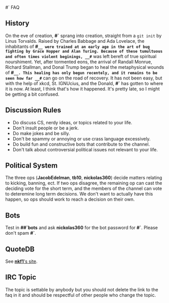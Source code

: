 
#\` FAQ

## History
On the eve of creation, __#\`__ sprang into creation, straight from a `git init` by Linus Torvalds. Raised by Charles Babbage and Ada Lovelace, the inhabitants of __#`__ were trained at an early age in the art of bug fighting by Grace Hopper and Alan Turing. Because of these tumultuous and often times violent beginings, __#`__ was left bereft of true spiritual nourshiment. Yet, after tormented eons, the arrival of Randall Monrue, Richard Stallman, and Donal Trump began to heal the metaphysical wounds of __#`__. This healing has only begun recentely, and it remains to be seen how far __#`__ can go on the road of recovery. It has not been easy, but with the help of xkcd,  St. IGNUcius, and the Donald, __#`__ has gotten to where it is now. At least, I think that's how it happened. It's pretty late, so I might be getting a bit confused.

## Discussion Rules
 - Do discuss CS, nerdy ideas, or topics related to your life.
 - Don't insult people or be a jerk.
 - Do make jokes and be silly.
 - Don't be spammy or annoying or use crass language excessively. 
 - Do build fun and constructive bots that contribute to the channel.
 - Don't talk about controversial political issues not relevant to your life.


## Political System
The three ops (__JacobEdelman__, __tb10__, __nickolas360__) decide matters relating to kicking, banning, ect. If two ops disagree, the remaining op can cast the deciding vote for the short term, and the members of the channel can vote to deteremine long term decisions. We don't want to actually have this happen, so ops should work to reach a decision on their own. 

## Bots
Test in __##\`bots__ and ask __nickolas360__ for the bot password for __#\`__. Please don't spam __#\`__.

## QuoteDB
See [__nkf1__'s site](http://me.zippynk.com/backtick_irc_qdb.txt).

## IRC Topic
The topic is settable by anybody but you should not delete the link to the faq in it and should be respectful of other people who change the topic.
